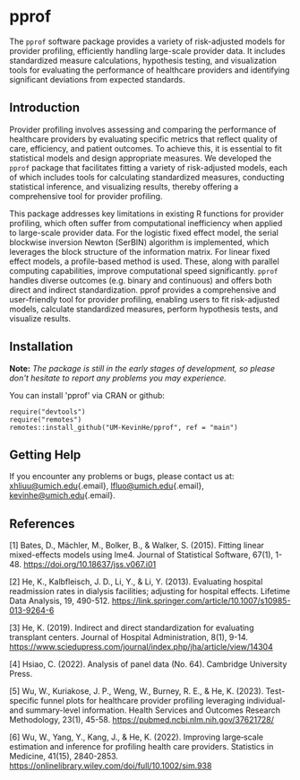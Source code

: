 # pprof

The `pprof` software package provides a variety of risk-adjusted models for provider profiling, efficiently handling large-scale provider data. It includes standardized measure calculations, hypothesis testing, and visualization tools for evaluating the performance of healthcare providers and identifying significant deviations from expected standards.

## Introduction
                                                                                                                                                                                                                                                                                                                                                                
Provider profiling involves assessing and comparing the performance of healthcare providers by evaluating specific metrics that reflect quality of care, efficiency, and patient outcomes. To achieve this, it is essential to fit statistical models and design appropriate measures. 
We developed the `pprof` package that facilitates fitting a variety of risk-adjusted models, each of which includes tools for calculating standardized measures, conducting statistical inference, and visualizing results, thereby offering a comprehensive tool for provider profiling.

This package addresses key limitations in existing R functions for provider profiling, which often suffer from computational inefficiency when applied to large-scale provider data. 
For the logistic fixed effect model, the serial blockwise inversion Newton (SerBIN) algorithm is implemented, which leverages the block structure of the information matrix. 
For linear fixed effect models, a profile-based method is used. 
These, along with parallel computing capabilities, improve computational speed significantly. 
`pprof` handles diverse outcomes (e.g. binary and continuous) and offers both direct and indirect standardization.
pprof provides a comprehensive and user-friendly tool for provider profiling, enabling users to fit risk-adjusted models, calculate standardized measures, perform hypothesis tests, and visualize results.

## Installation

**Note:** *The package is still in the early stages of development, so please don't hesitate to report any problems you may experience.* 

You can install 'pprof' via CRAN or github:

    require("devtools")
    require("remotes")
    remotes::install_github("UM-KevinHe/pprof", ref = "main")

## Getting Help
If you encounter any problems or bugs, please contact us at: [xhliuu\@umich.edu](mailto:xhliuu@umich.edu){.email}, [lfluo\@umich.edu](mailto:lfluo@umich.edu){.email}, [kevinhe\@umich.edu](mailto:kevinhe@umich.edu){.email}.

## References
\[1\] Bates, D., Mächler, M., Bolker, B., & Walker, S. (2015). Fitting linear mixed-effects models using lme4. Journal of Statistical Software, 67(1), 1-48. https://doi.org/10.18637/jss.v067.i01

\[2\] He, K., Kalbfleisch, J. D., Li, Y., & Li, Y. (2013). Evaluating hospital readmission rates in dialysis facilities; adjusting for hospital effects. Lifetime Data Analysis, 19, 490-512. https://link.springer.com/article/10.1007/s10985-013-9264-6

\[3\] He, K. (2019). Indirect and direct standardization for evaluating transplant centers. Journal of Hospital Administration, 8(1), 9-14. https://www.sciedupress.com/journal/index.php/jha/article/view/14304

\[4\] Hsiao, C. (2022). Analysis of panel data (No. 64). Cambridge University Press.

\[5\] Wu, W., Kuriakose, J. P., Weng, W., Burney, R. E., & He, K. (2023). Test-specific funnel plots for healthcare provider profiling leveraging individual- and summary-level information. Health Services and Outcomes Research Methodology, 23(1), 45-58. https://pubmed.ncbi.nlm.nih.gov/37621728/

\[6\] Wu, W., Yang, Y., Kang, J., & He, K. (2022). Improving large‐scale estimation and inference for profiling health care providers. Statistics in Medicine, 41(15), 2840-2853. https://onlinelibrary.wiley.com/doi/full/10.1002/sim.938
